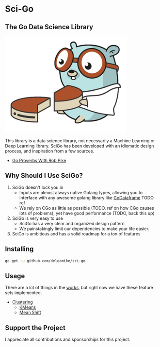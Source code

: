 # Sci-Go

## The Go Data Science Library

<img src="./resources/Gopher.png" width=400px>

This library is a data science library, not necessarily a Machine Learning or Deep Learning library. SciGo has been developed with an idiomatic design process, and inspiration from a few sources.

* [Go Proverbs With Rob Pike](https://www.youtube.com/watch?v=PAAkCSZUG1c)

## Why Should I Use SciGo?

1. SciGo doesn't lock you in
   * Inputs are almost always native Golang types, allowing you to interface with any awesome golang library like [GoDataframe](REFERENCE) TODO ref
   * We rely on CGo as little as possible (TODO, ref on how CGo causes lots of problems), yet have good performance (TODO, back this up)
2. SciGo is very easy to use
   * SciGo has a very clear and organized design pattern
   * We painstakingly limit our dependencies to make your life easier.
3. SciGo is ambitious and has a solid roadmap for a ton of features

## Installing

```bash
go get -u github.com/deleomike/sci-go
```

## Usage

There are a lot of things in the [works](https://github.com/deleomike/sci-go/issues/1), but right now we have these feature sets implemented.

* [Clustering](./cluster/README.md)
    * [KMeans](./cluster/README.md#kmeans)
    * [Mean Shift](./cluster/README.md#mean-shift)

## Support the Project

I appreciate all contributions and sponsorships for this project.
